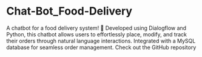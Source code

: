 # Chat-Bot_Food-Delivery
 A chatbot for a food delivery system! 🍲 Developed using Dialogflow and Python, this chatbot allows users to effortlessly place, modify, and track their orders through natural language interactions. Integrated with a MySQL database for seamless order management. Check out the GitHub repository
